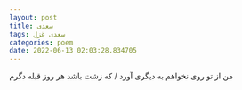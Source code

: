```yaml
---
layout: post
title: سعدی
tags: سعدی غزل
categories: poem
date: 2022-06-13 02:03:28.834705
---
```


من از تو روی نخواهم به دیگری آورد / که زشت باشد هر روز قبله دگرم